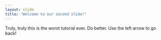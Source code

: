 ```yaml
---
layout: slide
title: "Welcome to our second slide!"
---
```

Truly, truly this is the worst tutorial ever. Do better.
Use the left arrow to go back!
